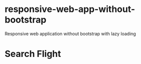 # responsive-web-app-without-bootstrap

Responsive web application without bootstrap with lazy loading

# Search Flight